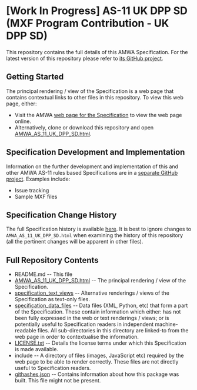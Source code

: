 # **[Work In Progress]** AS-11 UK DPP SD (MXF Program Contribution - UK DPP SD)

This repository contains the full details of this AMWA Specification. For the latest version of this repository please refer to [its GitHub project](https://github.com/AMWA-TV/AS-11_UK_DPP_SD/).

## Getting Started

The principal rendering / view of the Specification is a web page that contains contextual links to other files in this repository. To view this web page, either:
* Visit the AMWA [web page for the Specification](http://amwa.tv/projects/AS-11-UK-DPP.shtml) to view the web page online.
* Alternatively, clone or download this repository and open [AMWA_AS_11_UK_DPP_SD.html](AMWA_AS_11_UK_DPP_SD.html).

## Specification Development and Implementation

Information on the further development and implementation of this and other AMWA AS-11 rules based Specifications are in a [separate GitHub project](https://github.com/AMWA-TV/AS-11_Overview/). Examples include:
* Issue tracking
* Sample MXF files

## Specification Change History

The full Specification history is available [here](https://github.com/AMWA-TV/AS-11_UK_DPP_SD/commits). It is best to ignore changes to `AMWA_AS_11_UK_DPP_SD.html` when examining the history of this repository (all the pertinent changes will be apparent in other files).

## Full Repository Contents

* README.md -- This file
* [AMWA_AS_11_UK_DPP_SD.html](AMWA_AS_11_UK_DPP_SD.html) -- The principal rendering / view of the Specification.
* [specification_text_views](specification_text_views) -- Alternative renderings / views of the Specification as text-only files.
* [specification_data_files](specification_data_files) -- Data files (XML, Python, etc) that form a part of the Specification. These contain information which either: has not been fully expressed in the web or text renderings / views; or is potentially useful to Specification readers in independent machine-readable files. All sub-directories in this directory are linked-to from the web page in order to contextualise the information.
* [LICENSE.txt](LICENSE.txt) -- Details the license terms under which this Specification is made available.
* include -- A directory of files (images, JavaScript etc) required by the web page to be able to render correctly. These files are not directly useful to Specification readers.
* [githashes.json](githashes.json) -- Contains information about how this package was built. This file might not be present.
